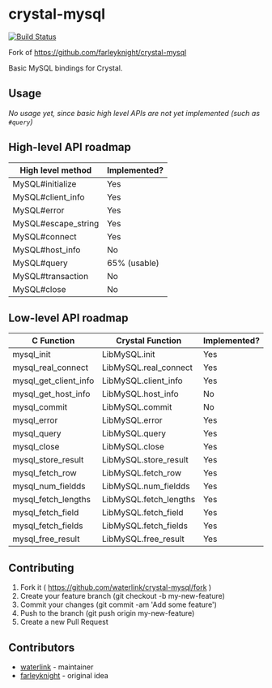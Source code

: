 # crystal-mysql

[![Build Status](https://travis-ci.org/waterlink/crystal-mysql.svg?branch=master)](https://travis-ci.org/waterlink/crystal-mysql)

Fork of https://github.com/farleyknight/crystal-mysql

Basic MySQL bindings for Crystal.

## Usage

*No usage yet, since basic high level APIs are not yet implemented (such as `#query`)*

## High-level API roadmap

| High level method     | Implemented? |
|-----------------------|--------------|
| MySQL#initialize      | Yes          |
| MySQL#client_info     | Yes          |
| MySQL#error           | Yes          |
| MySQL#escape_string   | Yes          |
| MySQL#connect         | Yes          |
| MySQL#host_info       | No           |
| MySQL#query           | 65% (usable) |
| MySQL#transaction     | No           |
| MySQL#close           | No           |

## Low-level API roadmap

| C Function            | Crystal Function      | Implemented? |
|-----------------------|-----------------------|--------------|
| mysql_init            | LibMySQL.init         | Yes          |
| mysql_real_connect    | LibMySQL.real_connect | Yes          |
| mysql_get_client_info | LibMySQL.client_info  | Yes          |
| mysql_get_host_info   | LibMySQL.host_info    | No           |
| mysql_commit          | LibMySQL.commit       | No           |
| mysql_error           | LibMySQL.error        | Yes          |
| mysql_query           | LibMySQL.query        | Yes          |
| mysql_close           | LibMySQL.close        | Yes          |
| mysql_store_result    | LibMySQL.store_result | Yes          |
| mysql_fetch_row       | LibMySQL.fetch_row    | Yes          |
| mysql_num_fieldds     | LibMySQL.num_fieldds  | Yes          |
| mysql_fetch_lengths   | LibMySQL.fetch_lengths| Yes          |
| mysql_fetch_field     | LibMySQL.fetch_field  | Yes          |
| mysql_fetch_fields    | LibMySQL.fetch_fields | Yes          |
| mysql_free_result     | LibMySQL.free_result  | Yes          |

## Contributing

1. Fork it ( https://github.com/waterlink/crystal-mysql/fork )
2. Create your feature branch (git checkout -b my-new-feature)
3. Commit your changes (git commit -am 'Add some feature')
4. Push to the branch (git push origin my-new-feature)
5. Create a new Pull Request

## Contributors

- [waterlink](https://github.com/waterlink) - maintainer
- [farleyknight](https://github.com/farleyknight) - original idea
